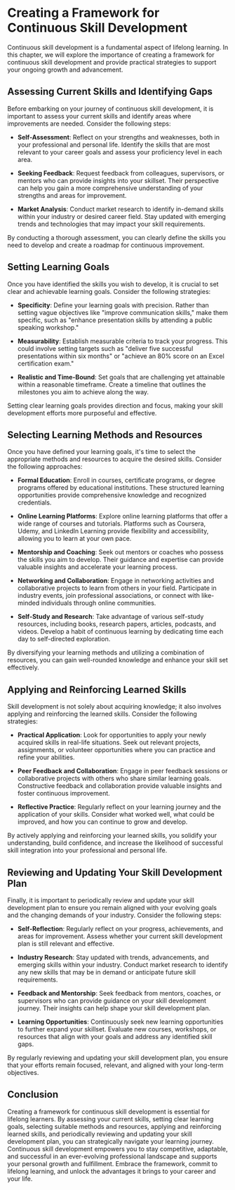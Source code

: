Creating a Framework for Continuous Skill Development
================================================================

Continuous skill development is a fundamental aspect of lifelong learning. In this chapter, we will explore the importance of creating a framework for continuous skill development and provide practical strategies to support your ongoing growth and advancement.

Assessing Current Skills and Identifying Gaps
---------------------------------------------

Before embarking on your journey of continuous skill development, it is important to assess your current skills and identify areas where improvements are needed. Consider the following steps:

* **Self-Assessment**: Reflect on your strengths and weaknesses, both in your professional and personal life. Identify the skills that are most relevant to your career goals and assess your proficiency level in each area.

* **Seeking Feedback**: Request feedback from colleagues, supervisors, or mentors who can provide insights into your skillset. Their perspective can help you gain a more comprehensive understanding of your strengths and areas for improvement.

* **Market Analysis**: Conduct market research to identify in-demand skills within your industry or desired career field. Stay updated with emerging trends and technologies that may impact your skill requirements.

By conducting a thorough assessment, you can clearly define the skills you need to develop and create a roadmap for continuous improvement.

Setting Learning Goals
----------------------

Once you have identified the skills you wish to develop, it is crucial to set clear and achievable learning goals. Consider the following strategies:

* **Specificity**: Define your learning goals with precision. Rather than setting vague objectives like "improve communication skills," make them specific, such as "enhance presentation skills by attending a public speaking workshop."

* **Measurability**: Establish measurable criteria to track your progress. This could involve setting targets such as "deliver five successful presentations within six months" or "achieve an 80% score on an Excel certification exam."

* **Realistic and Time-Bound**: Set goals that are challenging yet attainable within a reasonable timeframe. Create a timeline that outlines the milestones you aim to achieve along the way.

Setting clear learning goals provides direction and focus, making your skill development efforts more purposeful and effective.

Selecting Learning Methods and Resources
----------------------------------------

Once you have defined your learning goals, it's time to select the appropriate methods and resources to acquire the desired skills. Consider the following approaches:

* **Formal Education**: Enroll in courses, certificate programs, or degree programs offered by educational institutions. These structured learning opportunities provide comprehensive knowledge and recognized credentials.

* **Online Learning Platforms**: Explore online learning platforms that offer a wide range of courses and tutorials. Platforms such as Coursera, Udemy, and LinkedIn Learning provide flexibility and accessibility, allowing you to learn at your own pace.

* **Mentorship and Coaching**: Seek out mentors or coaches who possess the skills you aim to develop. Their guidance and expertise can provide valuable insights and accelerate your learning process.

* **Networking and Collaboration**: Engage in networking activities and collaborative projects to learn from others in your field. Participate in industry events, join professional associations, or connect with like-minded individuals through online communities.

* **Self-Study and Research**: Take advantage of various self-study resources, including books, research papers, articles, podcasts, and videos. Develop a habit of continuous learning by dedicating time each day to self-directed exploration.

By diversifying your learning methods and utilizing a combination of resources, you can gain well-rounded knowledge and enhance your skill set effectively.

Applying and Reinforcing Learned Skills
---------------------------------------

Skill development is not solely about acquiring knowledge; it also involves applying and reinforcing the learned skills. Consider the following strategies:

* **Practical Application**: Look for opportunities to apply your newly acquired skills in real-life situations. Seek out relevant projects, assignments, or volunteer opportunities where you can practice and refine your abilities.

* **Peer Feedback and Collaboration**: Engage in peer feedback sessions or collaborative projects with others who share similar learning goals. Constructive feedback and collaboration provide valuable insights and foster continuous improvement.

* **Reflective Practice**: Regularly reflect on your learning journey and the application of your skills. Consider what worked well, what could be improved, and how you can continue to grow and develop.

By actively applying and reinforcing your learned skills, you solidify your understanding, build confidence, and increase the likelihood of successful skill integration into your professional and personal life.

Reviewing and Updating Your Skill Development Plan
--------------------------------------------------

Finally, it is important to periodically review and update your skill development plan to ensure you remain aligned with your evolving goals and the changing demands of your industry. Consider the following steps:

* **Self-Reflection**: Regularly reflect on your progress, achievements, and areas for improvement. Assess whether your current skill development plan is still relevant and effective.

* **Industry Research**: Stay updated with trends, advancements, and emerging skills within your industry. Conduct market research to identify any new skills that may be in demand or anticipate future skill requirements.

* **Feedback and Mentorship**: Seek feedback from mentors, coaches, or supervisors who can provide guidance on your skill development journey. Their insights can help shape your skill development plan.

* **Learning Opportunities**: Continuously seek new learning opportunities to further expand your skillset. Evaluate new courses, workshops, or resources that align with your goals and address any identified skill gaps.

By regularly reviewing and updating your skill development plan, you ensure that your efforts remain focused, relevant, and aligned with your long-term objectives.

Conclusion
----------

Creating a framework for continuous skill development is essential for lifelong learners. By assessing your current skills, setting clear learning goals, selecting suitable methods and resources, applying and reinforcing learned skills, and periodically reviewing and updating your skill development plan, you can strategically navigate your learning journey. Continuous skill development empowers you to stay competitive, adaptable, and successful in an ever-evolving professional landscape and supports your personal growth and fulfillment. Embrace the framework, commit to lifelong learning, and unlock the advantages it brings to your career and your life.
